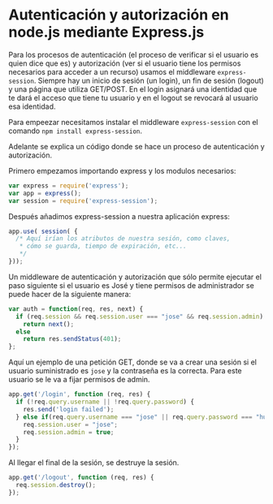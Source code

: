 # Autenticación y autorización en node.js mediante Express.js

Para los procesos de autenticación (el proceso de verificar si el usuario es quien dice que es) y autorización (ver si el usuario tiene los permisos necesarios para acceder a un recurso) usamos el middleware `express-session`. Siempre hay un inicio de sesión (un login), un fin de sesión (logout) y una página que utiliza GET/POST. En el login asignará una identidad que te dará el acceso que tiene tu usuario y en el logout se revocará al usuario esa identidad.

Para empeezar necesitamos instalar el middleware `express-session` con el comando `npm install express-session`.

Adelante se explica un código donde se hace un proceso de autenticación y autorización.

Primero empezamos importando express y los modulos necesarios:

```javascript
var express = require('express');
var app = express();
var session = require('express-session');
```

Después añadimos express-session a nuestra aplicación express:

```javascript
app.use( session( {
  /* Aquí irían los atributos de nuestra sesión, como claves,
   * cómo se guarda, tiempo de expiración, etc...
   */
}));
```

Un middleware de autenticación y autorización que sólo permite ejecutar el paso siguiente si el usuario es José y tiene permisos de administrador se puede hacer de la siguiente manera:

```javascript
var auth = function(req, res, next) {
  if (req.session && req.session.user === "jose" && req.session.admin)
    return next();
  else
    return res.sendStatus(401);
};
```

Aquí un ejemplo de una petición GET, donde se va a crear una sesión si el usuario suministrado es `jose` y la contraseña es la correcta. Para este usuario se le va a fijar permisos de admin.
```javascript
app.get('/login', function (req, res) {
  if (!req.query.username || !req.query.password) {
    res.send('login failed');
  } else if(req.query.username === "jose" || req.query.password === "hunter2") {
    req.session.user = "jose";
    req.session.admin = true;
  }
});
```

Al llegar el final de la sesión, se destruye la sesión.
```javascript
app.get('/logout', function (req, res) {
  req.session.destroy();
});
```
